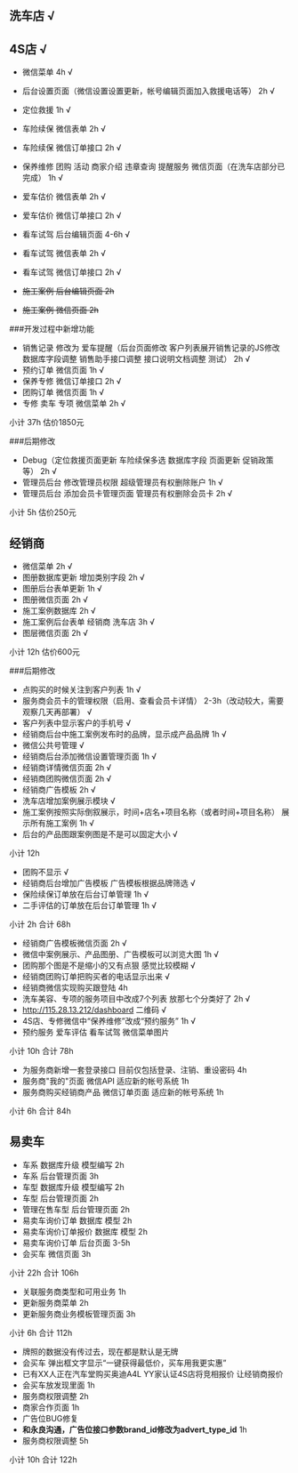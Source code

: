 洗车店 √
---

4S店 √
---

* 微信菜单 4h √
* 后台设置页面（微信设置设置更新，帐号编辑页面加入救援电话等） 2h √

* 定位救援 1h √
* 车险续保 微信表单 2h √
* 车险续保 微信订单接口 2h √
* 保养维修 团购 活动 商家介绍 违章查询 提醒服务 微信页面（在洗车店部分已完成） 1h √
* 爱车估价 微信表单 2h √
* 爱车估价 微信订单接口 2h √
* 看车试驾 后台编辑页面 4-6h √
* 看车试驾 微信表单 2h √
* 看车试驾 微信订单接口 2h √
* ~~施工案例 后台编辑页面 2h~~
* ~~施工案例 微信页面 2h~~

###开发过程中新增功能

* 销售记录 修改为 爱车提醒（后台页面修改 客户列表展开销售记录的JS修改 数据库字段调整 销售助手接口调整 接口说明文档调整 测试） 2h √
* 预约订单 微信页面 1h √
* 保养专修 微信订单接口 2h √
* 团购订单 微信页面 1h √
* 专修 卖车 专项 微信菜单 2h √

小计 37h 估价1850元


###后期修改

* Debug（定位救援页面更新 车险续保多选 数据库字段 页面更新 促销政策 等） 2h √
* 管理员后台 修改管理员权限 超级管理员有权删除账户 1h √
* 管理员后台 添加会员卡管理页面 管理员有权删除会员卡 2h √

小计 5h 估价250元


经销商
---

* 微信菜单 2h √
* 图册数据库更新 增加类别字段 2h √
* 图册后台表单更新 1h √
* 图册微信页面 2h √
* 施工案例数据库 2h √
* 施工案例后台表单 经销商 洗车店 3h √
* 图层微信页面 2h √

小计 12h 估价600元

###后期修改

* 点购买的时候关注到客户列表 1h √
* 服务商会员卡的管理权限（启用、查看会员卡详情） 2-3h（改动较大，需要观察几天再部署） √
* 客户列表中显示客户的手机号 √
* 经销商后台中施工案例发布时的品牌，显示成产品品牌 1h √
* 微信公共号管理 √
* 经销商后台添加微信设置管理页面 1h √
* 经销商详情微信页面 2h √
* 经销商团购微信页面 2h √
* 经销商广告模板 2h √
* 洗车店增加案例展示模块 √
* 施工案例按照实际倒叙展示，时间+店名+项目名称（或者时间+项目名称） 展示所有施工案例 1h √
* 后台的产品图跟案例图是不是可以固定大小 √

小计 12h

* 团购不显示 √
* 经销商后台增加广告模板 广告模板根据品牌筛选 √
* 保险续保订单放在后台订单管理 1h √
* 二手评估的订单放在后台订单管理 1h √

小计 2h
合计 68h

* 经销商广告模板微信页面 2h √
* 微信中案例展示、产品图册、广告模板可以浏览大图 1h √
* 团购那个图是不是缩小的又有点狠 感觉比较模糊 √
* 经销商团购订单把购买者的电话显示出来 √
* 经销商微信实现购买跟登陆 4h 
* 洗车美容、专项的服务项目中改成7个列表 放那七个分类好了 2h √
* http://115.28.13.212/dashboard 二维码 √
* 4S店、专修微信中“保养维修”改成“预约服务” 1h √
* 预约服务 爱车评估 看车试驾 微信菜单图片

小计 10h
合计 78h

* 为服务商新增一套登录接口 目前仅包括登录、注销、重设密码 4h
* 服务商"我的"页面 微信API 适应新的帐号系统 1h
* 服务商购买经销商产品 微信订单页面 适应新的帐号系统 1h

小计 6h
合计 84h

易卖车
---

* 车系 数据库升级 模型编写 2h
* 车系 后台管理页面 3h
* 车型 数据库升级 模型编写 2h
* 车型 后台管理页面 2h
* 管理在售车型 后台管理页面 2h
* 易卖车询价订单 数据库 模型 2h
* 易卖车询价订单报价 数据库 模型 2h
* 易卖车询价订单 后台页面 3-5h
* 会买车 微信页面 3h

小计 22h 
合计 106h

* 关联服务商类型和可用业务 1h
* 更新服务商菜单 2h
* 更新服务商业务模板管理页面 3h

小计 6h 
合计 112h

* 牌照的数据没有传过去，现在都是默认是无牌
* 会买车 弹出框文字显示“一键获得最低价，买车用我更实惠”
* 已有XX人正在汽车堂购买奥迪A4L YY家认证4S店将竞相报价 让经销商报价
* 会买车放发现里面 1h
* 服务商权限调整 2h
* 商家合作页面 1h
* 广告位BUG修复
* **和永良沟通，广告位接口参数brand_id修改为advert_type_id** 1h
* 服务商权限调整 5h

小计 10h
合计 122h
